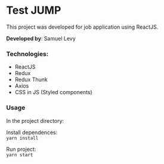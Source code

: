 # Test JUMP

This project was developed for job application using ReactJS.

**Developed by**: Samuel Levy

### Technologies:
- ReactJS
- Redux
- Redux Thunk
- Axios
- CSS in JS (Styled components)

### Usage

In the project directory:

Install dependences:  
`yarn install`

Run project:  
`yarn start`